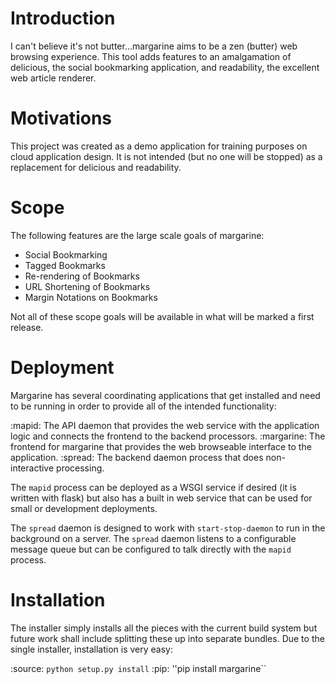 Introduction
============

I can't believe it's not butter…margarine aims to be a zen (butter) web
browsing experience.  This tool adds features to an amalgamation of delicious,
the social bookmarking application, and readability, the excellent web article
renderer.

Motivations
===========

This project was created as a demo application for training purposes on cloud
application design.  It is not intended (but no one will be stopped) as a
replacement for delicious and readability.

Scope
=====

The following features are the large scale goals of margarine:

* Social Bookmarking
* Tagged Bookmarks
* Re-rendering of Bookmarks
* URL Shortening of Bookmarks
* Margin Notations on Bookmarks

Not all of these scope goals will be available in what will be marked a first
release.

Deployment
==========

Margarine has several coordinating applications that get installed and need to
be running in order to provide all of the intended functionality:

:mapid:     The API daemon that provides the web service with the application
            logic and connects the frontend to the backend processors.
:margarine: The frontend for margarine that provides the web browseable
            interface to the application.
:spread:    The backend daemon process that does non-interactive processing.

The ``mapid`` process can be deployed as a WSGI service if desired (it is 
written with flask) but also has a built in web service that can be used for 
small or development deployments.

The ``spread`` daemon is designed to work with ``start-stop-daemon`` to run in
the background on a server.  The ``spread`` daemon listens to a configurable 
message queue but can be configured to talk directly with the ``mapid`` 
process.

Installation
============

The installer simply installs all the pieces with the current build system but
future work shall include splitting these up into separate bundles.  Due to the
single installer, installation is very easy:

:source: ``python setup.py install``
:pip:    ''pip install margarine``

